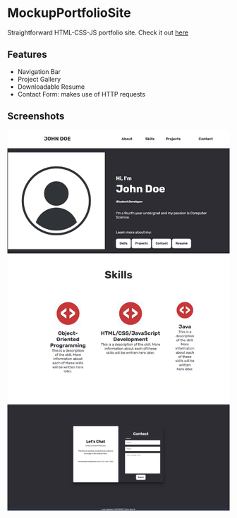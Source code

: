 # MockupPortfolioSite
Straightforward HTML-CSS-JS portfolio site. Check it out [here](ntgmockupportfolio.netlify.app)

## Features
- Navigation Bar
- Project Gallery
- Downloadable Resume
- Contact Form: makes use of HTTP requests

## Screenshots
![Mockup Portfolio](./exampleportfolio.PNG)
![Mockup Portfolio](./exampleportfolio2.PNG)
